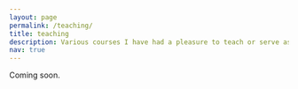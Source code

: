 ```yaml
---
layout: page
permalink: /teaching/
title: teaching
description: Various courses I have had a pleasure to teach or serve as a teaching assistant. 
nav: true
---
```


Coming soon.

